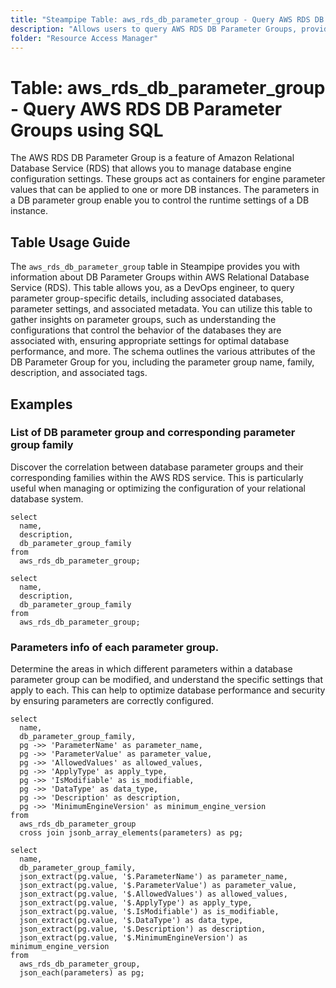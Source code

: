 ```yaml
---
title: "Steampipe Table: aws_rds_db_parameter_group - Query AWS RDS DB Parameter Groups using SQL"
description: "Allows users to query AWS RDS DB Parameter Groups, providing information about the configurations that control the behavior of the databases that they are associated with."
folder: "Resource Access Manager"
---
```


# Table: aws_rds_db_parameter_group - Query AWS RDS DB Parameter Groups using SQL

The AWS RDS DB Parameter Group is a feature of Amazon Relational Database Service (RDS) that allows you to manage database engine configuration settings. These groups act as containers for engine parameter values that can be applied to one or more DB instances. The parameters in a DB parameter group enable you to control the runtime settings of a DB instance.

## Table Usage Guide

The `aws_rds_db_parameter_group` table in Steampipe provides you with information about DB Parameter Groups within AWS Relational Database Service (RDS). This table allows you, as a DevOps engineer, to query parameter group-specific details, including associated databases, parameter settings, and associated metadata. You can utilize this table to gather insights on parameter groups, such as understanding the configurations that control the behavior of the databases they are associated with, ensuring appropriate settings for optimal database performance, and more. The schema outlines the various attributes of the DB Parameter Group for you, including the parameter group name, family, description, and associated tags.

## Examples

### List of DB parameter group and corresponding parameter group family
Discover the correlation between database parameter groups and their corresponding families within the AWS RDS service. This is particularly useful when managing or optimizing the configuration of your relational database system.

```sql+postgres
select
  name,
  description,
  db_parameter_group_family
from
  aws_rds_db_parameter_group;
```

```sql+sqlite
select
  name,
  description,
  db_parameter_group_family
from
  aws_rds_db_parameter_group;
```


### Parameters info of each parameter group.
Determine the areas in which different parameters within a database parameter group can be modified, and understand the specific settings that apply to each. This can help to optimize database performance and security by ensuring parameters are correctly configured.

```sql+postgres
select
  name,
  db_parameter_group_family,
  pg ->> 'ParameterName' as parameter_name,
  pg ->> 'ParameterValue' as parameter_value,
  pg ->> 'AllowedValues' as allowed_values,
  pg ->> 'ApplyType' as apply_type,
  pg ->> 'IsModifiable' as is_modifiable,
  pg ->> 'DataType' as data_type,
  pg ->> 'Description' as description,
  pg ->> 'MinimumEngineVersion' as minimum_engine_version
from
  aws_rds_db_parameter_group
  cross join jsonb_array_elements(parameters) as pg;
```

```sql+sqlite
select
  name,
  db_parameter_group_family,
  json_extract(pg.value, '$.ParameterName') as parameter_name,
  json_extract(pg.value, '$.ParameterValue') as parameter_value,
  json_extract(pg.value, '$.AllowedValues') as allowed_values,
  json_extract(pg.value, '$.ApplyType') as apply_type,
  json_extract(pg.value, '$.IsModifiable') as is_modifiable,
  json_extract(pg.value, '$.DataType') as data_type,
  json_extract(pg.value, '$.Description') as description,
  json_extract(pg.value, '$.MinimumEngineVersion') as minimum_engine_version
from
  aws_rds_db_parameter_group,
  json_each(parameters) as pg;
```